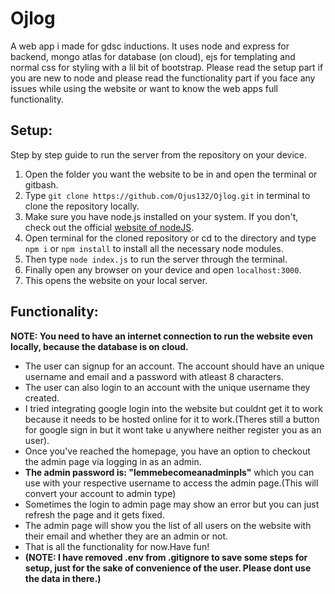 # Ojlog
A web app i made for gdsc inductions. It uses node and express for backend, mongo atlas for database (on cloud), ejs for templating and normal css for styling with a lil bit of bootstrap. Please read the setup part if you are new to node and please read the functionality part if you face any issues while using the website or want to know the web apps full functionality.

## Setup:
Step by step guide to run the server from the repository on your device.
    
1. Open the folder you want the website to be in and open the terminal or gitbash.
2. Type ```git clone https://github.com/Ojus132/Ojlog.git``` in terminal to clone the repository locally.
3. Make sure you have node.js installed on your system. If you don't, check out the official [website of nodeJS](https://nodejs.org/en/download).
4. Open terminal for the cloned repository or cd to the directory and type ```npm i``` or ```npm install``` to install all the necessary node modules.
5. Then type ```node index.js``` to run the server through the terminal.
6. Finally open any browser on your device and open ```localhost:3000```.
7. This opens the website on your local server.

## Functionality:
**NOTE: You need to have an internet connection to run the website even locally, because the database is on cloud.**
* The user can signup for an account. The account should have an unique username and email and a password with atleast 8 characters.
* The user can also login to an account with the unique username they created.
* I tried integrating google login into the website but couldnt get it to work because it needs to be hosted online for it to work.(Theres still a button for google sign in but it wont take u anywhere neither register you as an user).
* Once you've reached the homepage, you have an option to checkout the admin page via logging in as an admin.
* **The admin password is: "lemmebecomeanadminpls"** which you can use with your respective username to access the admin page.(This will convert your account to admin type)
* Sometimes the login to admin page may show an error but you can just refresh the page and it gets fixed.
* The admin page will show you the list of all users on the website with their email and whether they are an admin or not.
* That is all the functionality for now.Have fun!
* **(NOTE: I have removed .env from .gitignore to save some steps for setup, just for the sake of convenience of the user. Please dont use the data in there.)**


